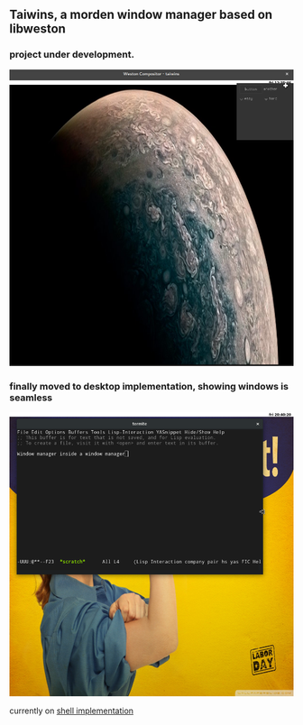 ## Taiwins, a morden window manager based on libweston

### project under development.
![current progress](imgs/with-nuklear.png)

### finally moved to desktop implementation, showing windows is seamless
![use-emacs](imgs/use-emacs.png)

currently on [shell implementation](docs/taiwins-shell.md)
